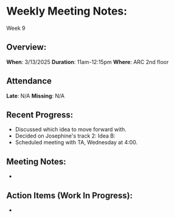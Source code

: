 # Weekly Meeting Notes:
Week 9

## Overview:
**When**:  3/13/2025
**Duration**:  11am-12:15pm
**Where**:  ARC 2nd floor

## Attendance
**Late**: N/A
**Missing**: N/A

## Recent Progress:
- Discussed which idea to move forward with.
- Decided on Josephine's track 2: Idea B: 
- Scheduled meeting with TA, Wednesday at 4:00.

## Meeting Notes: 
- 

## Action Items (Work In Progress):
- 